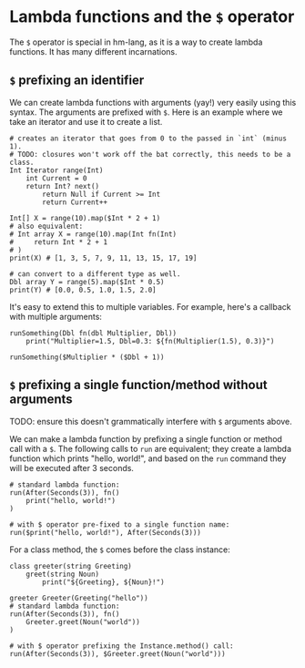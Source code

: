 # Lambda functions and the `$` operator

The `$` operator is special in hm-lang, as it is a way to create
lambda functions.  It has many different incarnations.

## `$` prefixing an identifier

We can create lambda functions with arguments (yay!) very easily using
this syntax.  The arguments are prefixed with `$`.  Here is an example
where we take an iterator and use it to create a list.

```
# creates an iterator that goes from 0 to the passed in `int` (minus 1).
# TODO: closures won't work off the bat correctly, this needs to be a class.
Int Iterator range(Int)
    int Current = 0
    return Int? next()
        return Null if Current >= Int
        return Current++

Int[] X = range(10).map($Int * 2 + 1)
# also equivalent:
# Int array X = range(10).map(Int fn(Int)
#     return Int * 2 + 1
# )
print(X) # [1, 3, 5, 7, 9, 11, 13, 15, 17, 19]

# can convert to a different type as well.
Dbl array Y = range(5).map($Int * 0.5)
print(Y) # [0.0, 0.5, 1.0, 1.5, 2.0]
```

It's easy to extend this to multiple variables.  For example, here's
a callback with multiple arguments:

```
runSomething(Dbl fn(dbl Multiplier, Dbl))
    print("Multiplier=1.5, Dbl=0.3: ${fn(Multiplier(1.5), 0.3)}")

runSomething($Multiplier * ($Dbl + 1))
```

## `$` prefixing a single function/method without arguments

TODO: ensure this doesn't grammatically interfere with `$` arguments above.

We can make a lambda function by prefixing a single function or
method call with a `$`.  The following calls to `run` are equivalent;
they create a lambda function which prints "hello, world!", and based
on the `run` command they will be executed after 3 seconds.

```
# standard lambda function:
run(After(Seconds(3)), fn()
    print("hello, world!")
)

# with $ operator pre-fixed to a single function name:
run($print("hello, world!"), After(Seconds(3)))
```

For a class method, the `$` comes before the class instance:

```
class greeter(string Greeting)
    greet(string Noun)
        print("${Greeting}, ${Noun}!")

greeter Greeter(Greeting("hello"))
# standard lambda function:
run(After(Seconds(3)), fn()
    Greeter.greet(Noun("world"))
)

# with $ operator prefixing the Instance.method() call:
run(After(Seconds(3)), $Greeter.greet(Noun("world")))
```
